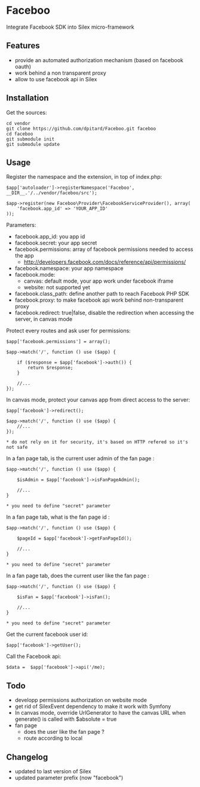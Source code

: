 Faceboo
=======

Integrate Facebook SDK into Silex micro-framework


Features
--------
* provide an automated authorization mechanism (based on facebook oauth)
* work behind a non transparent proxy
* allow to use facebook api in Silex

Installation
------------

Get the sources:

    cd vendor
    git clone https://github.com/dpitard/Faceboo.git faceboo
    cd faceboo
    git submodule init
    git submodule update

Usage
-----

Register the namespace and the extension, in top of index.php:

    $app['autoloader']->registerNamespace('Faceboo', __DIR__.'/../vendor/faceboo/src');

    $app->register(new Faceboo\Provider\FacebookServiceProvider(), array(
        'facebook.app_id' => 'YOUR_APP_ID'
    ));

Parameters:

* facebook.app_id: you app id
* facebook.secret: your app secret
* facebook.permissions: array of facebook permissions needed to access the app
    * http://developers.facebook.com/docs/reference/api/permissions/
* facebook.namespace: your app namespace
* facebook.mode:
    * canvas: default mode, your app work under facebook iframe
    * website: not supported yet
* facebook.class_path: define another path to reach Facebook PHP SDK
* facebook.proxy: to make facebook api work behind non-transparent proxy
* facebook.redirect: true|false, disable the redirection when accessing the server, in canvas mode
    
Protect every routes and ask user for permissions:
    
    $app['facebook.permissions'] = array();

    $app->match('/', function () use ($app) {

        if ($response = $app['facebook']->auth()) {
            return $response;
        }

        //...
    });

In canvas mode, protect your canvas app from direct access to the server:

    $app['facebook']->redirect();

    $app->match('/', function () use ($app) {
        //...
    });

    * do not rely on it for security, it's based on HTTP refered so it's not safe

In a fan page tab, is the current user admin of the fan page :

    $app->match('/', function () use ($app) {

        $isAdmin = $app['facebook']->isFanPageAdmin();
        
        //...
    }

    * you need to define "secret" parameter

In a fan page tab, what is the fan page id :

    $app->match('/', function () use ($app) {

        $pageId = $app['facebook']->getFanPageId();
        
        //...
    }

    * you need to define "secret" parameter

In a fan page tab, does the current user like the fan page :

    $app->match('/', function () use ($app) {

        $isFan = $app['facebook']->isFan();
        
        //...
    }

    * you need to define "secret" parameter

Get the current facebook user id:

    $app['facebook']->getUser();

Call the Facebook api:

    $data =  $app['facebook']->api('/me);

Todo
----
* developp permissions authorization on website mode
* get rid of SilexEvent dependency to make it work with Symfony
* In canvas mode, override UrlGenerator to have the canvas URL when generate() is called with $absolute = true
* fan page
    * does the user like the fan page ?
    * route according to local

Changelog
---------

* updated to last version of Silex
* updated parameter prefix (now "facebook")
